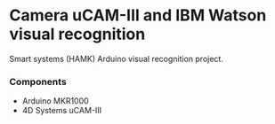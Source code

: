 # Camera uCAM-III and IBM Watson visual recognition
Smart systems (HAMK) Arduino visual recognition project.


### Components
* Arduino MKR1000
* 4D Systems uCAM-III